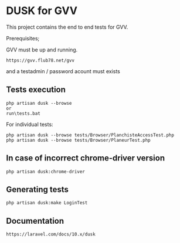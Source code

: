 # DUSK for GVV

This project contains the end to end tests for GVV. 

Prerequisites;

GVV must be up and running.

    https://gvv.flub78.net/gvv

and a testadmin / password acount must exists

## Tests execution

    php artisan dusk --browse
    or
    run\tests.bat

For individual tests:

    php artisan dusk --browse tests/Browser/PlanchisteAccessTest.php
    php artisan dusk --browse tests/Browser/PlaneurTest.php

## In case of incorrect chrome-driver version

    php artisan dusk:chrome-driver

## Generating tests

    php artisan dusk:make LoginTest

## Documentation

    https://laravel.com/docs/10.x/dusk
